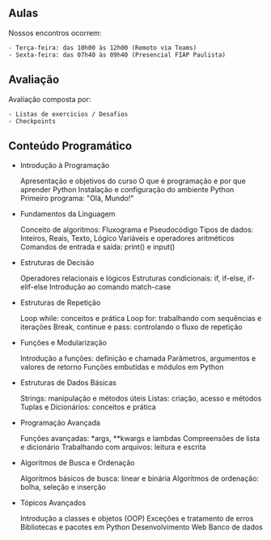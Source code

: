 ## Aulas 

Nossos encontros ocorrem:

    - Terça-feira: das 10h00 às 12h00 (Remoto via Teams)
    - Sexta-feira: das 07h40 às 09h40 (Presencial FIAP Paulista)

## Avaliação

Avaliação composta por: 

    - Listas de exercicios / Desafios
    - Checkpoints


## Conteúdo Programático

- Introdução à Programação

    Apresentação e objetivos do curso
    O que é programação e por que aprender Python
    Instalação e configuração do ambiente Python
    Primeiro programa: "Olá, Mundo!"
    
- Fundamentos da Linguagem

    Conceito de algoritmos: Fluxograma e Pseudocódigo
    Tipos de dados: Inteiros, Reais, Texto, Lógico
    Variáveis e operadores aritméticos
    Comandos de entrada e saída: print() e input()
    
- Estruturas de Decisão

    Operadores relacionais e lógicos
    Estruturas condicionais: if, if-else, if-elif-else
    Introdução ao comando match-case
    
- Estruturas de Repetição

    Loop while: conceitos e prática
    Loop for: trabalhando com sequências e iterações
    Break, continue e pass: controlando o fluxo de repetição
    
- Funções e Modularização

    Introdução a funções: definição e chamada
    Parâmetros, argumentos e valores de retorno
    Funções embutidas e módulos em Python
    
- Estruturas de Dados Básicas

    Strings: manipulação e métodos úteis
    Listas: criação, acesso e métodos
    Tuplas e Dicionários: conceitos e prática
    
- Programação Avançada

    Funções avançadas: *args, **kwargs e lambdas
    Compreensões de lista e dicionário
    Trabalhando com arquivos: leitura e escrita
    
- Algoritmos de Busca e Ordenação

    Algoritmos básicos de busca: linear e binária
    Algoritmos de ordenação: bolha, seleção e inserção
    
- Tópicos Avançados

    Introdução a classes e objetos (OOP)
    Exceções e tratamento de erros
    Bibliotecas e pacotes em Python
    Desenvolvimento Web
    Banco de dados 